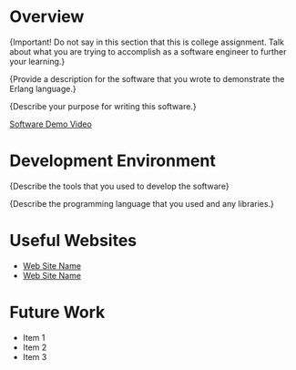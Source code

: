 # Overview

{Important!  Do not say in this section that this is college assignment.  Talk about what you are trying to accomplish as a software engineer to further your learning.}

{Provide a description for the software that you wrote to demonstrate the Erlang language.}

{Describe your purpose for writing this software.}

[Software Demo Video](https://youtu.be/jSigRegGgZY)

# Development Environment

{Describe the tools that you used to develop the software}

{Describe the programming language that you used and any libraries.}

# Useful Websites

* [Web Site Name](http://url.link.goes.here)
* [Web Site Name](http://url.link.goes.here)

# Future Work

* Item 1
* Item 2
* Item 3